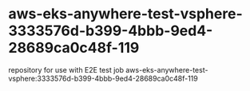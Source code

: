 # aws-eks-anywhere-test-vsphere-3333576d-b399-4bbb-9ed4-28689ca0c48f-119
repository for use with E2E test job aws-eks-anywhere-test-vsphere:3333576d-b399-4bbb-9ed4-28689ca0c48f-119
